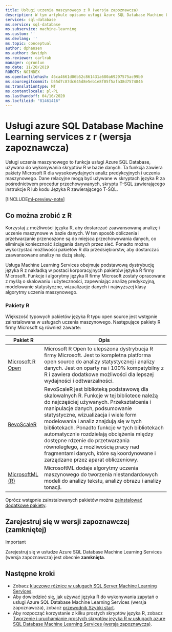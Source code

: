 ```yaml
---
title: Usługi uczenia maszynowego z R (wersja zapoznawcza)
description: W tym artykule opisano usługi Azure SQL Database Machine Learning Services (z R) i wyjaśniono, jak to działa.
services: sql-database
ms.service: sql-database
ms.subservice: machine-learning
ms.custom: ''
ms.devlang: ''
ms.topic: conceptual
author: dphansen
ms.author: davidph
ms.reviewer: carlrab
manager: cgronlun
ms.date: 11/20/2019
ROBOTS: NOINDEX
ms.openlocfilehash: 46ca4661d06b52c861431a680a69297575ac99b0
ms.sourcegitcommit: b55d7c87dc645d8e5eb1e8f05f5afa38d7574846
ms.translationtype: MT
ms.contentlocale: pl-PL
ms.lasthandoff: 04/16/2020
ms.locfileid: "81461416"
---
```

# <a name="azure-sql-database-machine-learning-services-with-r-preview"></a>Usługi azure SQL Database Machine Learning services z r (wersja zapoznawcza)

Usługi uczenia maszynowego to funkcja usługi Azure SQL Database, używana do wykonywania skryptów R w bazie danych. Ta funkcja zawiera pakiety Microsoft R dla wysokowydajnych analiz predykcyjnych i uczenia maszynowego. Dane relacyjne mogą być używane w skryptach języka R za pośrednictwem procedur przechowywanych, skryptu T-SQL zawierającego instrukcje R lub kodu Języka R zawierającego T-SQL.

[!INCLUDE[ml-preview-note](../../includes/sql-database-ml-preview-note.md)]

## <a name="what-you-can-do-with-r"></a>Co można zrobić z R

Korzystaj z możliwości języka R, aby dostarczać zaawansowaną analizę i uczenie maszynowe w bazie danych. W ten sposób obliczenia i przetwarzanie przenoszone są do miejsca przechowywania danych, co eliminuje konieczność ściągania danych przez sieć. Ponadto można wykorzystać możliwości pakietów R dla przedsiębiorstw, aby dostarczać zaawansowane analizy na dużą skalę.

Usługa Machine Learning Services obejmuje podstawową dystrybucję języka R z nakładką w postaci korporacyjnych pakietów języka R firmy Microsoft. Funkcje i algorytmy języka R firmy Microsoft zostały opracowane z myślą o skalowaniu i użyteczności, zapewniając analizę predykcyjną, modelowanie statystyczne, wizualizacje danych i najwyższej klasy algorytmy uczenia maszynowego.

### <a name="r-packages"></a>Pakiety R

Większość typowych pakietów języka R typu open source jest wstępnie zainstalowana w usługach uczenia maszynowego. Następujące pakiety R firmy Microsoft są również zawarte:

| Pakiet R | Opis|
|-|-|
| [Microsoft R Open](https://mran.microsoft.com/rro) | Microsoft R Open to ulepszona dystrybucja R firmy Microsoft. Jest to kompletna platforma open source do analizy statystycznej i analizy danych. Jest on oparty na i 100% kompatybilny z R i zawiera dodatkowe możliwości dla lepszej wydajności i odtwarzalności. |
| [RevoScaleR](https://docs.microsoft.com/sql/advanced-analytics/r/ref-r-revoscaler) | RevoScaleR jest biblioteką podstawową dla skalowalnych R. Funkcje w tej bibliotece należą do najczęściej używanych. Przekształcenia i manipulacje danych, podsumowanie statystyczne, wizualizacja i wiele form modelowania i analiz znajdują się w tych bibliotekach. Ponadto funkcje w tych bibliotekach automatycznie rozdzielają obciążenia między dostępne rdzenie do przetwarzania równoległego, z możliwością pracy nad fragmentami danych, które są koordynowane i zarządzane przez aparat obliczeniowy. |
| [MicrosoftML (R)](https://docs.microsoft.com/sql/advanced-analytics/r/ref-r-microsoftml) | MicrosoftML dodaje algorytmy uczenia maszynowego do tworzenia niestandardowych modeli do analizy tekstu, analizy obrazu i analizy tonacji. |

Oprócz wstępnie zainstalowanych pakietów można [zainstalować dodatkowe pakiety](sql-database-machine-learning-services-add-r-packages.md).

<a name="signup"></a>

## <a name="sign-up-for-the-preview-closed"></a>Zarejestruj się w wersji zapoznawczej (zamkniętej)

> [!IMPORTANT]
> Zarejestruj się w usłudze Azure SQL Database Machine Learning Services (wersja zapoznawcza) jest obecnie **zamknięta**.

## <a name="next-steps"></a>Następne kroki

- Zobacz [kluczowe różnice w usługach SQL Server Machine Learning Services](sql-database-machine-learning-services-differences.md).
- Aby dowiedzieć się, jak używać języka R do wykonywania zapytań o usługi Azure SQL Database Machine Learning Services (wersja zapoznawcza), zobacz [przewodnik Szybki start](sql-database-connect-query-r.md).
- Aby rozpocząć korzystanie z kilku prostych skryptów języka R, zobacz [Tworzenie i uruchamianie prostych skryptów języka R w usługach azure SQL Database Machine Learning Services (wersja zapoznawcza)](sql-database-quickstart-r-create-script.md).

